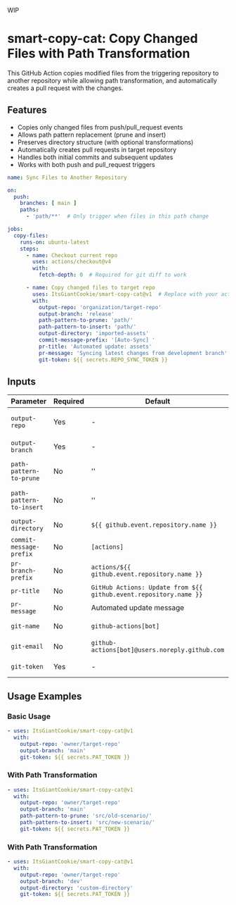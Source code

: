 WIP
# smart-copy-cat: Copy Changed Files with Path Transformation

This GitHub Action copies modified files from the triggering repository to another repository while allowing path transformation, and automatically creates a pull request with the changes.

## Features

- Copies only changed files from push/pull_request events
- Allows path pattern replacement (prune and insert)
- Preserves directory structure (with optional transformations)
- Automatically creates pull requests in target repository
- Handles both initial commits and subsequent updates
- Works with both push and pull_request triggers

```yaml
name: Sync Files to Another Repository

on:
  push:
    branches: [ main ]
    paths:
      - 'path/**'  # Only trigger when files in this path change

jobs:
  copy-files:
    runs-on: ubuntu-latest
    steps:
      - name: Checkout current repo
        uses: actions/checkout@v4
        with:
          fetch-depth: 0  # Required for git diff to work

      - name: Copy changed files to target repo
        uses: ItsGiantCookie/smart-copy-cat@v1  # Replace with your actual action reference
        with:
          output-repo: 'organization/target-repo'
          output-branch: 'release'
          path-pattern-to-prune: 'path/'
          path-pattern-to-insert: 'path/'
          output-directory: 'imported-assets'
          commit-message-prefix: '[Auto-Sync] '
          pr-title: 'Automated update: assets'
          pr-message: 'Syncing latest changes from development branch'
          git-token: ${{ secrets.REPO_SYNC_TOKEN }}
```

## Inputs

| Parameter | Required | Default | Description |
|-----------|----------|---------|-------------|
| `output-repo` | Yes | - | Target repository (format: `owner/repo`) |
| `output-branch` | Yes | - | Target branch for PR |
| `path-pattern-to-prune` | No | '' | Path segment to remove (e.g., `Path/File`) |
| `path-pattern-to-insert` | No | '' | Replacement path segment (e.g., `alteredPath/File`) |
| `output-directory` | No | `${{ github.event.repository.name }}` | Base directory in target repo |
| `commit-message-prefix` | No | `[actions] ` | Prefix for commit messages |
| `pr-branch-prefix` | No | `actions/${{ github.event.repository.name }}` | PR branch prefix |
| `pr-title` | No | `GitHub Actions: Update from ${{ github.event.repository.name }}` | PR title |
| `pr-message` | No | Automated update message | PR description |
| `git-name` | No | `github-actions[bot]` | Git committer name |
| `git-email` | No | `github-actions[bot]@users.noreply.github.com` | Git committer email |
| `git-token` | Yes | - | PAT with repo write access |

## Usage Examples

### Basic Usage
```yaml
- uses: ItsGiantCookie/smart-copy-cat@v1
  with:
    output-repo: 'owner/target-repo'
    output-branch: 'main'
    git-token: ${{ secrets.PAT_TOKEN }}
```
### With Path Transformation
```yaml
- uses: ItsGiantCookie/smart-copy-cat@v1
  with:
    output-repo: 'owner/target-repo'
    output-branch: 'main'
    path-pattern-to-prune: 'src/old-scenario/'
    path-pattern-to-insert: 'src/new-scenario/'
    git-token: ${{ secrets.PAT_TOKEN }}
```

### With Path Transformation
```yaml
- uses: ItsGiantCookie/smart-copy-cat@v1
  with:
    output-repo: 'owner/target-repo'
    output-branch: 'dev'
    output-directory: 'custom-directory'
    git-token: ${{ secrets.PAT_TOKEN }}
```
